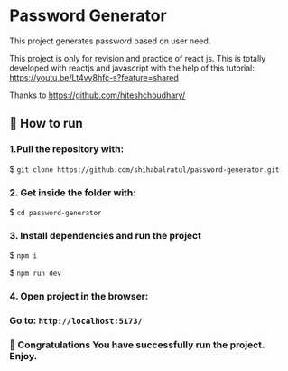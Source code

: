 # Password Generator

This project generates password based on user need. 

This project is only for revision and practice of react js. This is totally developed with reactjs and javascript with the help of this tutorial: https://youtu.be/Lt4vy8hfc-s?feature=shared

Thanks to https://github.com/hiteshchoudhary/


## 🚀 How to run
### 1.Pull the repository with:

$ `git clone https://github.com/shihabalratul/password-generator.git`

### 2. Get inside the folder with:
$ `cd password-generator`

### 3. Install dependencies and run the project
$ `npm i`

$ `npm run dev`

### 4. Open project in the browser:

### Go to: `http://localhost:5173/`

### 🌟 Congratulations You have successfully run the project. Enjoy.


